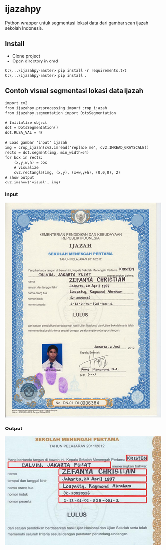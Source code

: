 # ijazahpy
Python wrapper untuk segmentasi lokasi data dari gambar scan ijazah sekolah Indonesia.

## Install
- Clone project
- Open directory in cmd

```
C:\...\ijazahpy-master> pip install -r requirements.txt
C:\...\ijazahpy-master> pip install .
```

## Contoh visual segmentasi lokasi data ijazah
```
import cv2
from ijazahpy.preprocessing import crop_ijazah
from ijazahpy.segmentation import DotsSegmentation

# Initialize object
dot = DotsSegmentation()
dot.RLSA_VAL = 47

# Load gambar 'input' ijazah
img = crop_ijazah(cv2.imread('replace me', cv2.IMREAD_GRAYSCALE))
rects = dot.segment(img, min_width=64)
for box in rects:
    (x,y,w,h) = box
    # visualize
    cv2.rectangle(img, (x,y), (x+w,y+h), (0,0,0), 2)
# show output
cv2.imshow('visual', img)
```

### Input 
![input_image](https://github.com/madeyoga/ijazahpy/blob/master/output/Input.jpg)
### Output
![output_image](https://github.com/madeyoga/ijazahpy/blob/master/output/Output.jpg)
